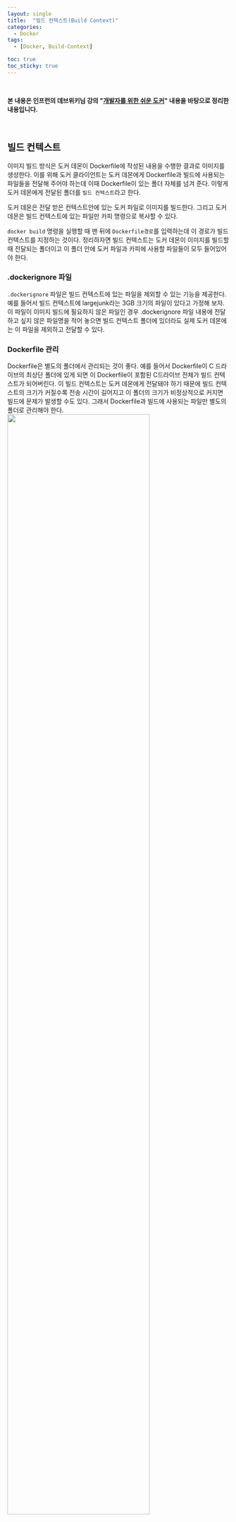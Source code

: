 ```yaml
---
layout: single
title:  "빌드 컨텍스트(Build Context)"
categories:
  - Docker
tags:
  - [Docker, Build-Context]

toc: true
toc_sticky: true
---
```


<br>

**본 내용은 인프런의 데브위키님 강의 "[개발자를 위한 쉬운 도커](https://www.inflearn.com/course/%EA%B0%9C%EB%B0%9C%EC%9E%90%EB%A5%BC-%EC%9C%84%ED%95%9C-%EC%89%AC%EC%9A%B4-%EB%8F%84%EC%BB%A4)" 내용을 바탕으로 정리한 내용입니다.**

<br>

## 빌드 컨텍스트
이미지 빌드 방식은 도커 데몬이 Dockerfile에 작성된 내용을 수행한 결과로 이미지를 생성한다. 
이를 위해 도커 클라이언트는 도커 데몬에게 Dockerfile과 빌드에 사용되는 파일들을 전달해 주어야 하는데 이때 Dockerfile이 있는 폴더 자체를 넘겨 준다.
이렇게 도커 데몬에게 전달된 폴더를 `빌드 컨텍스트`라고 한다.

도커 데몬은 전달 받은 컨텍스트안에 있는 도커 파일로 이미지를 빌드한다. 
그리고 도커 데몬은 빌드 컨텍스트에 있는 파일만 카피 명령으로 복사할 수 있다.

`docker build` 명령을 실행할 때 맨 뒤에 `Dockerfile경로`를 입력하는데 이 경로가 빌드 컨텍스트를 지정하는 것이다.
정리하자면 빌드 컨텍스트는 도커 데몬이 이미지를 빌드할 때 전달되는 폴더이고 이 폴더 안에 도커 파일과 카피에 사용할 파일들이 모두 들어있어야 한다.


### .dockerignore 파일
`.dockerignore` 파일은 빌드 컨텍스트에 있는 파일을 제외할 수 있는 기능을 제공한다.
예를 들어서 빌드 컨텍스트에 largejunk라는 3GB 크기의 파일이 있다고 가정해 보자. 
이 파일이 이미지 빌드에 필요하지 않은 파일인 경우 .dockerignore 파일 내용에 전달하고 싶지 않은 파일명을 적어 놓으면 
빌드 컨텍스트 폴더에 있더라도 실제 도커 데몬에는 이 파일을 제외하고 전달할 수 있다.

### Dockerfile 관리
Dockerfile은 별도의 폴더에서 관리되는 것이 좋다.
예를 들어서 Dockerfile이 C 드라이브의 최상단 폴더에 있게 되면 이 Dockerfile이 포함된 C드라이브 전체가 빌드 컨텍스트가 되어버린다.
이 빌드 컨텍스트는 도커 데몬에게 전달돼야 하기 때문에 빌드 컨텍스트의 크기가 커질수록 전송 시간이 길어지고 이 폴더의 크기가 비정상적으로 커지면 빌드에 문제가 발생할 수도 있다. 
그래서 Dockerfile과 빌드에 사용되는 파일만 별도의 폴더로 관리해야 한다.
<img src="https://github.com/user-attachments/assets/2070915a-bedd-49b7-90d0-2a4cb73ac2fc" width="80%" height="80%"/>

<div style="padding-top:100px;"></div>
<span style="margin-left:35%;">⊙</span>
<span style="margin-left:10%">⊙</span>
<span style="margin-left:10%">⊙</span>
<div style="padding-top:100px;"></div>


## 임시 컨테이너와 새로운 레이어
Dockerfile 내에서 사용되는 명령어 중에 실제 컨테이너가 필요하거나 컨테이너 내부에 접근해야만 수행할 수 있는 명령어들이 존재한다.
이를 위해 도커 데몬은 빌드 중 `임시 컨테이너`를 생성한다. 

도커 데몬은 컨테이너가 필요한 명령이 감지되면 FROM에 지정한 베이스 이미지의 환경을 기반으로 임시 컨테이너를 생성한다.
이 후 생성되는 임시 컨테이너는 기존 레이어의 누적된 환경으로 실행된다.

### 임시 컨테이너 생성 명령어
임시 컨테이너를 생성하는 명령에는 `COPY`, `ADD`, `RUN`, `ENTRYPOINT`, `CMD`, `WORKDIR`, `ENV`, `VOLUME`, `USER`, `ONBUILD` 이 있다.
도커 데몬은 위 명령어 들이 실행될 때마다 임시 컨테이너를 생성하고 명령의 수행이 완료되면 임시 컨테이너를 삭제한다.

### 임시 컨테이너 생성 및 새로운 레이어 생성 명령어
위 명령어 중 `COPY`, `RUN`, `ADD`, `WORKDIR`, `USER`, `ENV` 명령어는 새로운 레이어를 생성한다. 모두 기존 레이어의 변경을 필요로하는 명령어들이다.
도커의 이미지 레이어는 불변이기 때문에 이 명령어들이 실행되면 새로운 레이어를 생성해서 저장해야 한다. 

예를 들어 COPY 명령은 베이스 이미지의 파일 시스템에 접근해야 하기 때문에 컨테이너가 필요하다. 
이를 위해 도커 데몬은 임시 컨테이너를 생성해준다.
COPY 명령이 완료되면 수행 결과를 새로운 레이어에 Commit 된다.
이후 임시 컨테이너는 도커 데몬에 의해 종료되고 삭제된다.

<img src="" width="80%" height="80%"/>
<img src="" width="80%" height="80%"/>
<img src="" width="80%" height="80%"/>
<img src="" width="80%" height="80%"/>
<!--<img src="" width="80%" height="80%"/>-->
